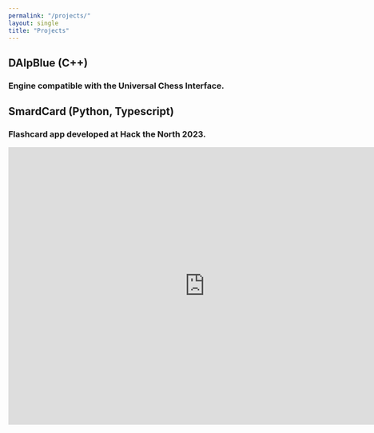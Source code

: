 ```yaml
---
permalink: "/projects/"
layout: single
title: "Projects"
---
```

## DAlpBlue (C++)
### Engine compatible with the Universal Chess Interface.


## SmardCard (Python, Typescript)
### Flashcard app developed at Hack the North 2023.

<iframe width="786" height="556" src="https://www.youtube.com/embed/0ZpTAK1_MqQ" title="SmardCard Demo" frameborder="0" allow="accelerometer; autoplay; clipboard-write; encrypted-media; gyroscope; picture-in-picture; web-share" allowfullscreen></iframe>